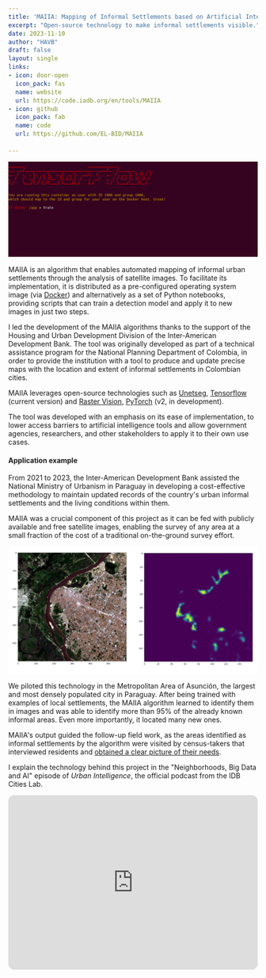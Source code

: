 ```yaml
---
title: 'MAIIA: Mapping of Informal Settlements based on Artificial Intelligence'
excerpt: "Open-source technology to make informal settlements visible."
date: 2023-11-10
author: "HAVB"
draft: false
layout: single
links:
- icon: door-open
  icon_pack: fas
  name: website
  url: https://code.iadb.org/en/tools/MAIIA
- icon: github
  icon_pack: fab
  name: code
  url: https://github.com/EL-BID/MAIIA

---
```

![MAIIA in action](maiia_in_action_0.gif)

MAIIA is an algorithm that enables automated mapping of informal urban settlements through the analysis of satellite images. To facilitate its implementation, it is distributed as a pre-configured operating system image (via [Docker](https://www.docker.com/)) and alternatively as a set of Python notebooks, providing scripts that can train a detection model and apply it to new images in just two steps.

I led the development of the MAIIA algorithms thanks to the support of the Housing and Urban Development Division of the Inter-American Development Bank. The tool was originally developed as part of a technical assistance program for the National Planning Department of Colombia, in order to provide the institution with a tool to produce and update precise maps with the location and extent of informal settlements in Colombian cities.

MAIIA leverages open-source technologies such as [Unetseg](https://github.com/dymaxionlabs/unetseg), [Tensorflow](https://www.tensorflow.org/) (current version) and [Raster Vision](https://rastervision.io/), [PyTorch](https://pytorch.org/) (v2, in development).


The tool was developed with an emphasis on its ease of implementation, to lower access barriers to artificial intelligence tools and allow government agencies, researchers, and other  stakeholders to apply it to their own use cases.

#### Application example


From 2021 to 2023, the Inter-American Development Bank assisted the National Ministry of Urbanism in Paraguay in developing a cost-effective methodology to maintain updated records of the country's urban informal settlements and the living conditions within them.

MAIIA was a crucial component of this project as it can be fed with publicly available and free satellite images, enabling the survey of any area at a small fraction of the cost of a traditional on-the-ground survey effort.


![Asuncion metro area settlements](Asuncion_metro_area_settlements.png)

We piloted this technology in the Metropolitan Area of Asunción, the largest and most densely populated city in Paraguay. After being trained with examples of local settlements, the MAIIA algorithm learned to identify them in images and was able to identify more than 95% of the already known informal areas. Even more importantly, it located many new ones.

MAIIA's output guided the follow-up field work, as the areas identified as informal settlements by the algorithm were visited by census-takers that interviewed residents and [obtained a clear picture of their needs](https://www.muvh.gov.py/blog/2024/presentan-estudios-y-herramientas-de-visibilizacion-de-comunidades-vulnerables-del-ama.html).

I explain the technology behind this project in the "Neighborhoods, Big Data and AI" episode of _Urban Intelligence_, the official podcast from the IDB Cities Lab.

<iframe style="border-radius:12px" src="https://open.spotify.com/embed/episode/34jiJSdCY9YG5yUWmbbU1y?utm_source=generator&theme=0" width="100%" height="352" frameBorder="0" allowfullscreen="" allow="autoplay; clipboard-write; encrypted-media; fullscreen; picture-in-picture" loading="lazy"></iframe>